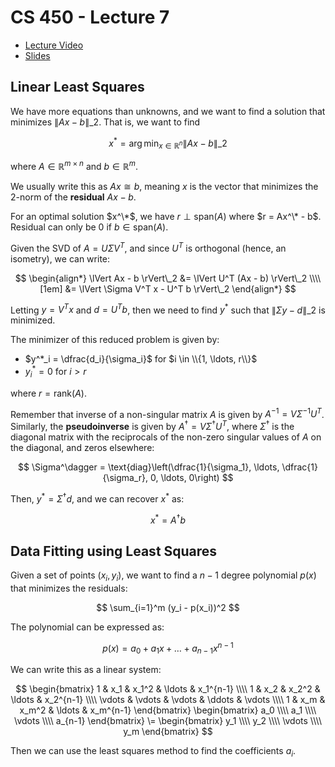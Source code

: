 # CS 450 - Lecture 7

* [Lecture Video](https://mediaspace.illinois.edu/media/t/1_06ikz8ir/330048022)
* [Slides](https://relate.cs.illinois.edu/course/cs450-s24/f/lectures/03-lecture.pdf)

## Linear Least Squares

We have more equations than unknowns, and we want to find a solution
that minimizes $\lVert Ax - b \rVert\_2$. That is, we want to find

$$
x^* = \arg\min_{x \in \mathbb{R}^n} \lVert Ax - b \rVert\_2
$$

where $A \in \mathbb{R}^{m \times n}$ and $b \in \mathbb{R}^m$.

We usually write this as $Ax \cong b$, meaning $x$ is the vector that
minimizes the 2-norm of the **residual** $Ax - b$.

For an optimal solution $x^\*$, we have $r \perp \text{span}(A)$ where
$r = Ax^\* - b$. Residual can only be $0$ if $b \in \text{span}(A)$.

Given the SVD of $A = U \Sigma V^T$, and since $U^T$ is orthogonal (hence, an isometry), we can write:

$$
\begin{align*}
\lVert Ax - b \rVert\_2 &= 
\lVert U^T (Ax - b) \rVert\_2 \\\\[1em]
&= \lVert \Sigma V^T x - U^T b \rVert\_2
\end{align*}
$$

Letting $y = V^T x$ and $d = U^T b$, then we need to find $y^*$ such that
$\lVert \Sigma y - d \rVert\_2$ is minimized.

The minimizer of this reduced problem is given by:

- $y^*_i = \dfrac{d_i}{\sigma_i}$ for $i \in \\{1, \ldots, r\\}$
- $y^*_i = 0$ for $i > r$

where $r = \text{rank}(A)$.

Remember that inverse of a non-singular matrix $A$ is given by $A^{-1} = V \Sigma^{-1} U^T$. Similarly, the **pseudoinverse** is given by $A^\dagger = V \Sigma^\dagger U^T$, where $\Sigma^\dagger$ is the diagonal matrix with the reciprocals of the non-zero singular values of $A$ on the diagonal, and zeros elsewhere:

$$
\Sigma^\dagger = \text{diag}\left(\dfrac{1}{\sigma_1}, \ldots, \dfrac{1}{\sigma_r}, 0, \ldots, 0\right)
$$

Then, $y^* = \Sigma^\dagger d$, and we can recover $x^*$ as:

$$
x^* = A^\dagger b
$$

## Data Fitting using Least Squares

Given a set of points $(x_i, y_i)$, we want to find a $n-1$ degree polynomial $p(x)$ that minimizes the residuals:

$$
\sum_{i=1}^m (y_i - p(x_i))^2
$$

The polynomial can be expressed as:

$$
p(x) = a_0 + a_1 x + \ldots + a_{n-1} x^{n-1}
$$

We can write this as a linear system:

$$
\begin{bmatrix}
1 & x_1 & x_1^2 & \ldots & x_1^{n-1} \\\\
1 & x_2 & x_2^2 & \ldots & x_2^{n-1} \\\\
\vdots & \vdots & \vdots & \ddots & \vdots \\\\
1 & x_m & x_m^2 & \ldots & x_m^{n-1}
\end{bmatrix}
\begin{bmatrix}
a_0 \\\\
a_1 \\\\
\vdots \\\\
a_{n-1}
\end{bmatrix}
\=
\begin{bmatrix}
y_1 \\\\
y_2 \\\\
\vdots \\\\
y_m
\end{bmatrix}
$$

Then we can use the least squares method to find the coefficients $a_i$.

